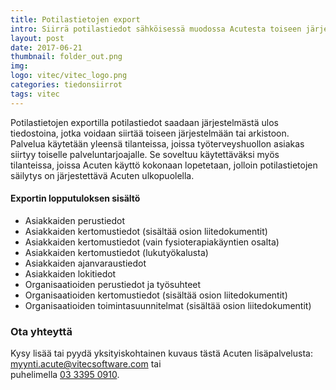 ```yaml
---
title: Potilastietojen export
intro: Siirrä potilastiedot sähköisessä muodossa Acutesta toiseen järjestelmään.
layout: post
date: 2017-06-21
thumbnail: folder_out.png
img: 
logo: vitec/vitec_logo.png
categories: tiedonsiirrot
tags: vitec
---
```


Potilastietojen exportilla potilastiedot saadaan järjestelmästä ulos tiedostoina, jotka voidaan siirtää toiseen järjestelmään tai arkistoon. Palvelua käytetään yleensä tilanteissa, joissa työterveyshuollon asiakas siirtyy toiselle palveluntarjoajalle. Se soveltuu käytettäväksi myös tilanteissa, joissa Acuten käyttö kokonaan lopetetaan, jolloin potilastietojen säilytys on järjestettävä Acuten ulkopuolella.

#### Exportin lopputuloksen sisältö

- Asiakkaiden perustiedot
- Asiakkaiden kertomustiedot (sisältää osion liitedokumentit)
- Asiakkaiden kertomustiedot (vain fysioterapiakäyntien osalta)
- Asiakkaiden kertomustiedot (lukutyökalusta)
- Asiakkaiden ajanvaraustiedot
- Asiakkaiden lokitiedot
- Organisaatioiden perustiedot ja työsuhteet
- Organisaatioiden kertomustiedot (sisältää osion liitedokumentit)
- Organisaatioiden toimintasuunnitelmat (sisältää osion liitedokumentit) 

### Ota yhteyttä

Kysy lisää tai pyydä yksityiskohtainen kuvaus tästä Acuten lisäpalvelusta: 
[myynti.acute@vitecsoftware.com](mailto://myynti.acute@vitecsoftware.com) tai  
puhelimella [03 3395 0910](tel://+358333950910).
